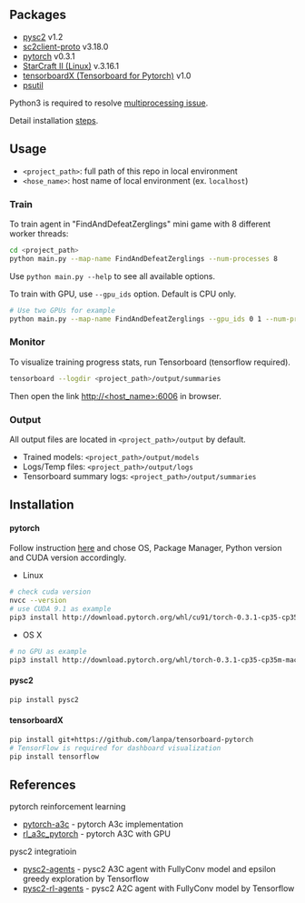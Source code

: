 ## Packages
* [pysc2](https://github.com/deepmind/pysc2) v1.2
* [sc2client-proto](https://github.com/Blizzard/s2client-proto) v3.18.0
* [pytorch](https://github.com/pytorch/pytorch) v0.3.1
* [StarCraft II (Linux)](https://github.com/Blizzard/s2client-proto#downloads) v.3.16.1
* [tensorboardX (Tensorboard for Pytorch)](https://github.com/lanpa/tensorboard-pytorch) v1.0
* [psutil](https://github.com/giampaolo/psutil)

Python3 is required to resolve [multiprocessing issue](https://github.com/ikostrikov/pytorch-a3c/issues/37).

Detail installation [steps](#installation).

## Usage
- `<project_path>`: full path of this repo in local environment
- `<hose_name>`: host name of local environment (ex. `localhost`) 
### Train
To train agent in "FindAndDefeatZerglings" mini game with 8 different worker threads:
```bash
cd <project_path>
python main.py --map-name FindAndDefeatZerglings --num-processes 8
```
Use `python main.py --help` to see all available options.

To train with GPU, use `--gpu_ids` option. Default is CPU only.
```bash
# Use two GPUs for example
python main.py --map-name FindAndDefeatZerglings --gpu_ids 0 1 --num-processes 8 
```

### Monitor
To visualize training progress stats, run Tensorboard (tensorflow required).
```bash
tensorboard --logdir <project_path>/output/summaries
```
Then open the link [http://<host_name>:6006](http://<host_name>:6006) in browser.

### Output
All output files are located in `<project_path>/output` by default.
- Trained models: `<project_path>/output/models`
- Logs/Temp files: `<project_path>/output/logs`
- Tensorboard summary logs: `<project_path>/output/summaries`

## <a id='installation'></a> Installation
#### pytorch
Follow instruction [here](http://pytorch.org) and chose OS, Package Manager, Python version and CUDA version accordingly.
- Linux
```bash
# check cuda version
nvcc --version
# use CUDA 9.1 as example
pip3 install http://download.pytorch.org/whl/cu91/torch-0.3.1-cp35-cp35m-linux_x86_64.whl 
```
- OS X
```bash
# no GPU as example
pip3 install http://download.pytorch.org/whl/torch-0.3.1-cp35-cp35m-macosx_10_6_x86_64.whl  
```
#### pysc2
```bash
pip install pysc2
```
#### tensorboardX
```bash
pip install git+https://github.com/lanpa/tensorboard-pytorch
# TensorFlow is required for dashboard visualization
pip install tensorflow
```

## References
pytorch reinforcement learning
- [pytorch-a3c](https://github.com/ikostrikov/pytorch-a3c) - pytorch A3c implementation
- [rl_a3c_pytorch](https://github.com/dgriff777/rl_a3c_pytorch) - pytorch A3C with GPU

pysc2 integratioin
- [pysc2-agents](https://github.com/xhujoy/pysc2-agents) - pysc2 A3C agent with FullyConv model and epsilon greedy exploration by Tensorflow
- [pysc2-rl-agents](https://github.com/simonmeister/pysc2-rl-agents) - pysc2 A2C agent with FullyConv model by Tensorflow
